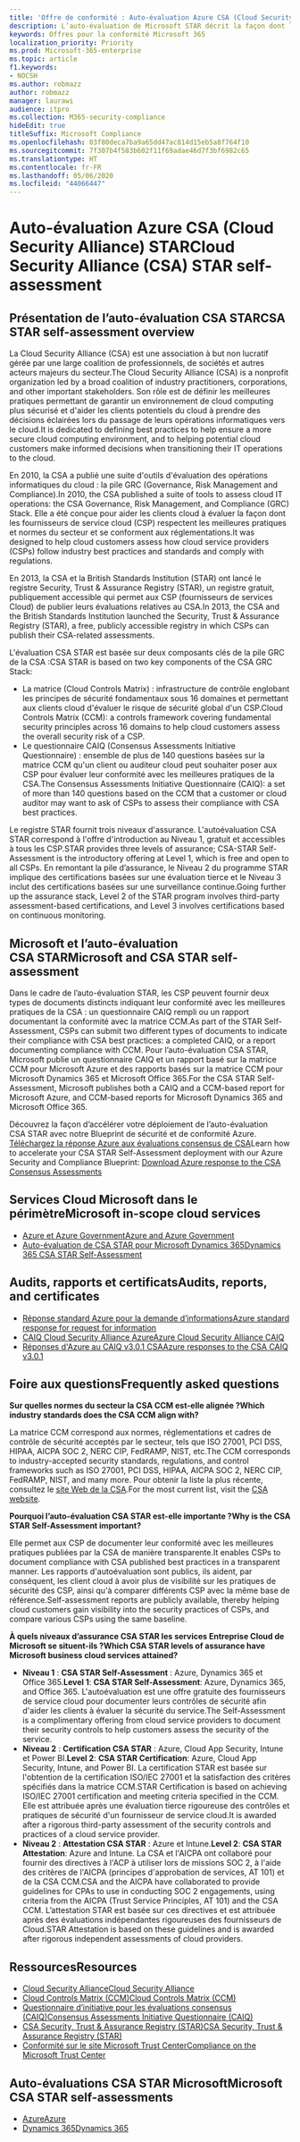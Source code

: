 ```yaml
---
title: 'Offre de conformité : Auto-évaluation Azure CSA (Cloud Security Alliance) STAR'
description: L’auto-évaluation de Microsoft STAR décrit la façon dont les services Cloud respectent les exigences de la Cloud Security Alliance.
keywords: Offres pour la conformité Microsoft 365
localization_priority: Priority
ms.prod: Microsoft-365-enterprise
ms.topic: article
f1.keywords:
- NOCSH
ms.author: robmazz
author: robmazz
manager: laurawi
audience: itpro
ms.collection: M365-security-compliance
hideEdit: true
titleSuffix: Microsoft Compliance
ms.openlocfilehash: 03f80deca7ba9a65dd47ac814d15eb5a8f764f10
ms.sourcegitcommit: 7f307b4f583b602f11f69adae46d7f3bf6982c65
ms.translationtype: HT
ms.contentlocale: fr-FR
ms.lasthandoff: 05/06/2020
ms.locfileid: "44066447"
---
```

# <a name="cloud-security-alliance-csa-star-self-assessment"></a><span data-ttu-id="494dd-104">Auto-évaluation Azure CSA (Cloud Security Alliance) STAR</span><span class="sxs-lookup"><span data-stu-id="494dd-104">Cloud Security Alliance (CSA) STAR self-assessment</span></span>

## <a name="csa-star-self-assessment-overview"></a><span data-ttu-id="494dd-105">Présentation de l’auto-évaluation CSA STAR</span><span class="sxs-lookup"><span data-stu-id="494dd-105">CSA STAR self-assessment overview</span></span>

<span data-ttu-id="494dd-106">La Cloud Security Alliance (CSA) est une association à but non lucratif gérée par une large coalition de professionnels, de sociétés et autres acteurs majeurs du secteur.</span><span class="sxs-lookup"><span data-stu-id="494dd-106">The Cloud Security Alliance (CSA) is a nonprofit organization led by a broad coalition of industry practitioners, corporations, and other important stakeholders.</span></span> <span data-ttu-id="494dd-107">Son rôle est de définir les meilleures pratiques permettant de garantir un environnement de cloud computing plus sécurisé et d'aider les clients potentiels du cloud à prendre des décisions éclairées lors du passage de leurs opérations informatiques vers le cloud.</span><span class="sxs-lookup"><span data-stu-id="494dd-107">It is dedicated to defining best practices to help ensure a more secure cloud computing environment, and to helping potential cloud customers make informed decisions when transitioning their IT operations to the cloud.</span></span>  
  
<span data-ttu-id="494dd-108">En 2010, la CSA a publié une suite d'outils d'évaluation des opérations informatiques du cloud : la pile GRC (Governance, Risk Management and Compliance).</span><span class="sxs-lookup"><span data-stu-id="494dd-108">In 2010, the CSA published a suite of tools to assess cloud IT operations: the CSA Governance, Risk Management, and Compliance (GRC) Stack.</span></span> <span data-ttu-id="494dd-109">Elle a été conçue pour aider les clients cloud à évaluer la façon dont les fournisseurs de service cloud (CSP) respectent les meilleures pratiques et normes du secteur et se conforment aux réglementations.</span><span class="sxs-lookup"><span data-stu-id="494dd-109">It was designed to help cloud customers assess how cloud service providers (CSPs) follow industry best practices and standards and comply with regulations.</span></span>  
  
<span data-ttu-id="494dd-110">En 2013, la CSA et la British Standards Institution (STAR) ont lancé le registre Security, Trust & Assurance Registry (STAR), un registre gratuit, publiquement accessible qui permet aux CSP (fournisseurs de services Cloud) de publier leurs évaluations relatives au CSA.</span><span class="sxs-lookup"><span data-stu-id="494dd-110">In 2013, the CSA and the British Standards Institution launched the Security, Trust & Assurance Registry (STAR), a free, publicly accessible registry in which CSPs can publish their CSA-related assessments.</span></span>  
  
<span data-ttu-id="494dd-111">L'évaluation CSA STAR est basée sur deux composants clés de la pile GRC de la CSA :</span><span class="sxs-lookup"><span data-stu-id="494dd-111">CSA STAR is based on two key components of the CSA GRC Stack:</span></span>

- <span data-ttu-id="494dd-112">La matrice (Cloud Controls Matrix) : infrastructure de contrôle englobant les principes de sécurité fondamentaux sous 16 domaines et permettant aux clients cloud d'évaluer le risque de sécurité global d'un CSP.</span><span class="sxs-lookup"><span data-stu-id="494dd-112">Cloud Controls Matrix (CCM): a controls framework covering fundamental security principles across 16 domains to help cloud customers assess the overall security risk of a CSP.</span></span>
- <span data-ttu-id="494dd-113">Le questionnaire CAIQ (Consensus Assessments Initiative Questionnaire) : ensemble de plus de 140 questions basées sur la matrice CCM qu'un client ou auditeur cloud peut souhaiter poser aux CSP pour évaluer leur conformité avec les meilleures pratiques de la CSA.</span><span class="sxs-lookup"><span data-stu-id="494dd-113">The Consensus Assessments Initiative Questionnaire (CAIQ): a set of more than 140 questions based on the CCM that a customer or cloud auditor may want to ask of CSPs to assess their compliance with CSA best practices.</span></span>

<span data-ttu-id="494dd-114">Le registre STAR fournit trois niveaux d'assurance. L'autoévaluation CSA STAR correspond à l'offre d'introduction au Niveau 1, gratuit et accessibles à tous les CSP.</span><span class="sxs-lookup"><span data-stu-id="494dd-114">STAR provides three levels of assurance; CSA-STAR Self-Assessment is the introductory offering at Level 1, which is free and open to all CSPs.</span></span> <span data-ttu-id="494dd-115">En remontant la pile d’assurance, le Niveau 2 du programme STAR implique des certifications basées sur une évaluation tierce et le Niveau 3 inclut des certifications basées sur une surveillance continue.</span><span class="sxs-lookup"><span data-stu-id="494dd-115">Going further up the assurance stack, Level 2 of the STAR program involves third-party assessment-based certifications, and Level 3 involves certifications based on continuous monitoring.</span></span>

## <a name="microsoft-and-csa-star-self-assessment"></a><span data-ttu-id="494dd-116">Microsoft et l’auto-évaluation CSA STAR</span><span class="sxs-lookup"><span data-stu-id="494dd-116">Microsoft and CSA STAR self-assessment</span></span>

<span data-ttu-id="494dd-117">Dans le cadre de l’auto-évaluation STAR, les CSP peuvent fournir deux types de documents distincts indiquant leur conformité avec les meilleures pratiques de la CSA : un questionnaire CAIQ rempli ou un rapport documentant la conformité avec la matrice CCM.</span><span class="sxs-lookup"><span data-stu-id="494dd-117">As part of the STAR Self-Assessment, CSPs can submit two different types of documents to indicate their compliance with CSA best practices: a completed CAIQ, or a report documenting compliance with CCM.</span></span> <span data-ttu-id="494dd-118">Pour l’auto-évaluation CSA STAR, Microsoft publie un questionnaire CAIQ et un rapport basé sur la matrice CCM pour Microsoft Azure et des rapports basés sur la matrice CCM pour Microsoft Dynamics 365 et Microsoft Office 365.</span><span class="sxs-lookup"><span data-stu-id="494dd-118">For the CSA STAR Self-Assessment, Microsoft publishes both a CAIQ and a CCM-based report for Microsoft Azure, and CCM-based reports for Microsoft Dynamics 365 and Microsoft Office 365.</span></span>  

<span data-ttu-id="494dd-119">Découvrez la façon d’accélérer votre déploiement de l’auto-évaluation CSA STAR avec notre Blueprint de sécurité et de conformité Azure. [Téléchargez la réponse Azure aux évaluations consensus de CSA](https://gallery.technet.microsoft.com/Azure-Responses-to-CSA-46034a11)</span><span class="sxs-lookup"><span data-stu-id="494dd-119">Learn how to accelerate your CSA STAR Self-Assessment deployment with our Azure Security and Compliance Blueprint: [Download Azure response to the CSA Consensus Assessments](https://gallery.technet.microsoft.com/Azure-Responses-to-CSA-46034a11)</span></span>

## <a name="microsoft-in-scope-cloud-services"></a><span data-ttu-id="494dd-120">Services Cloud Microsoft dans le périmètre</span><span class="sxs-lookup"><span data-stu-id="494dd-120">Microsoft in-scope cloud services</span></span>

- [<span data-ttu-id="494dd-121">Azure et Azure Government</span><span class="sxs-lookup"><span data-stu-id="494dd-121">Azure and Azure Government</span></span>](https://gallery.technet.microsoft.com/Overview-of-Azure-c1be3942)
- [<span data-ttu-id="494dd-122">Auto-évaluation de CSA STAR pour Microsoft Dynamics 365</span><span class="sxs-lookup"><span data-stu-id="494dd-122">Dynamics 365 CSA STAR Self-Assessment</span></span>](https://cloudsecurityalliance.org/star/registry/microsoft/)

## <a name="audits-reports-and-certificates"></a><span data-ttu-id="494dd-123">Audits, rapports et certificats</span><span class="sxs-lookup"><span data-stu-id="494dd-123">Audits, reports, and certificates</span></span>

- [<span data-ttu-id="494dd-124">Réponse standard Azure pour la demande d’informations</span><span class="sxs-lookup"><span data-stu-id="494dd-124">Azure standard response for request for information</span></span>](https://servicetrust.microsoft.com/ViewPage/TrustDocuments?command=Download&downloadType=Document&downloadId=f7ca8423-1bc5-4be0-bff8-b6056f87c134&docTab=6d000410-c9e9-11e7-9a91-892aae8839ad_FAQ%20and%20White%20Papers)
- [<span data-ttu-id="494dd-125">CAIQ Cloud Security Alliance Azure</span><span class="sxs-lookup"><span data-stu-id="494dd-125">Azure Cloud Security Alliance CAIQ</span></span>](https://servicetrust.microsoft.com/ViewPage/TrustDocumentsV3?command=Download&downloadType=Document&downloadId=a966a424-ecfd-4de2-9739-b08aee2d3ca0&tab=7f51cb60-3d6c-11e9-b2af-7bb9f5d2d913&docTab=7f51cb60-3d6c-11e9-b2af-7bb9f5d2d913_Compliance_Guides)
- [<span data-ttu-id="494dd-126">Réponses d'Azure au CAIQ v3.0.1 CSA</span><span class="sxs-lookup"><span data-stu-id="494dd-126">Azure responses to the CSA CAIQ v3.0.1</span></span>](https://gallery.technet.microsoft.com/Azure-Responses-to-CSA-46034a11)

## <a name="frequently-asked-questions"></a><span data-ttu-id="494dd-127">Foire aux questions</span><span class="sxs-lookup"><span data-stu-id="494dd-127">Frequently asked questions</span></span>

<span data-ttu-id="494dd-128">**Sur quelles normes du secteur la CSA CCM est-elle alignée ?**</span><span class="sxs-lookup"><span data-stu-id="494dd-128">**Which industry standards does the CSA CCM align with?**</span></span>

<span data-ttu-id="494dd-129">La matrice CCM correspond aux normes, réglementations et cadres de contrôle de sécurité acceptés par le secteur, tels que ISO 27001, PCI DSS, HIPAA, AICPA SOC 2, NERC CIP, FedRAMP, NIST, etc.</span><span class="sxs-lookup"><span data-stu-id="494dd-129">The CCM corresponds to industry-accepted security standards, regulations, and control frameworks such as ISO 27001, PCI DSS, HIPAA, AICPA SOC 2, NERC CIP, FedRAMP, NIST, and many more.</span></span> <span data-ttu-id="494dd-130">Pour obtenir la liste la plus récente, consultez le [site Web de la CSA](https://cloudsecurityalliance.org/).</span><span class="sxs-lookup"><span data-stu-id="494dd-130">For the most current list, visit the [CSA website](https://cloudsecurityalliance.org/).</span></span>

<span data-ttu-id="494dd-131">**Pourquoi l’auto-évaluation CSA STAR est-elle importante ?**</span><span class="sxs-lookup"><span data-stu-id="494dd-131">**Why is the CSA STAR Self-Assessment important?**</span></span>

<span data-ttu-id="494dd-132">Elle permet aux CSP de documenter leur conformité avec les meilleures pratiques publiées par la CSA de manière transparente.</span><span class="sxs-lookup"><span data-stu-id="494dd-132">It enables CSPs to document compliance with CSA published best practices in a transparent manner.</span></span> <span data-ttu-id="494dd-133">Les rapports d'autoévaluation sont publics, ils aident, par conséquent, les client cloud à avoir plus de visibilité sur les pratiques de sécurité des CSP, ainsi qu'à comparer différents CSP avec la même base de référence.</span><span class="sxs-lookup"><span data-stu-id="494dd-133">Self-assessment reports are publicly available, thereby helping cloud customers gain visibility into the security practices of CSPs, and compare various CSPs using the same baseline.</span></span>

<span data-ttu-id="494dd-134">**À quels niveaux d’assurance CSA STAR les services Entreprise Cloud de Microsoft se situent-ils ?**</span><span class="sxs-lookup"><span data-stu-id="494dd-134">**Which CSA STAR levels of assurance have Microsoft business cloud services attained?**</span></span>

- <span data-ttu-id="494dd-135">**Niveau 1** : **CSA STAR Self-Assessment** : Azure, Dynamics 365 et Office 365.</span><span class="sxs-lookup"><span data-stu-id="494dd-135">**Level 1**: **CSA STAR Self-Assessment**: Azure, Dynamics 365, and Office 365.</span></span> <span data-ttu-id="494dd-136">L'autoévaluation est une offre gratuite des fournisseurs de service cloud pour documenter leurs contrôles de sécurité afin d'aider les clients à évaluer la sécurité du service.</span><span class="sxs-lookup"><span data-stu-id="494dd-136">The Self-Assessment is a complimentary offering from cloud service providers to document their security controls to help customers assess the security of the service.</span></span>
- <span data-ttu-id="494dd-137">**Niveau 2** : **Certification CSA STAR** : Azure, Cloud App Security, Intune et Power BI.</span><span class="sxs-lookup"><span data-stu-id="494dd-137">**Level 2**: **CSA STAR Certification**: Azure, Cloud App Security, Intune, and Power BI.</span></span> <span data-ttu-id="494dd-138">La certification STAR est basée sur l'obtention de la certification ISO/IEC 27001 et la satisfaction des critères spécifiés dans la matrice CCM.</span><span class="sxs-lookup"><span data-stu-id="494dd-138">STAR Certification is based on achieving ISO/IEC 27001 certification and meeting criteria specified in the CCM.</span></span> <span data-ttu-id="494dd-139">Elle est attribuée après une évaluation tierce rigoureuse des contrôles et pratiques de sécurité d'un fournisseur de service cloud.</span><span class="sxs-lookup"><span data-stu-id="494dd-139">It is awarded after a rigorous third-party assessment of the security controls and practices of a cloud service provider.</span></span>
- <span data-ttu-id="494dd-140">**Niveau 2** : **Attestation CSA STAR** : Azure et Intune.</span><span class="sxs-lookup"><span data-stu-id="494dd-140">**Level 2**: **CSA STAR Attestation**: Azure and Intune.</span></span> <span data-ttu-id="494dd-141">La CSA et l'AICPA ont collaboré pour fournir des directives à l'ACP à utiliser lors de missions SOC 2, à l'aide des critères de l'AICPA (principes d'approbation de services, AT 101) et de la CSA CCM.</span><span class="sxs-lookup"><span data-stu-id="494dd-141">CSA and the AICPA have collaborated to provide guidelines for CPAs to use in conducting SOC 2 engagements, using criteria from the AICPA (Trust Service Principles, AT 101) and the CSA CCM.</span></span> <span data-ttu-id="494dd-142">L’attestation STAR est basée sur ces directives et est attribuée après des évaluations indépendantes rigoureuses des fournisseurs de Cloud.</span><span class="sxs-lookup"><span data-stu-id="494dd-142">STAR Attestation is based on these guidelines and is awarded after rigorous independent assessments of cloud providers.</span></span>

## <a name="resources"></a><span data-ttu-id="494dd-143">Ressources</span><span class="sxs-lookup"><span data-stu-id="494dd-143">Resources</span></span>

- [<span data-ttu-id="494dd-144">Cloud Security Alliance</span><span class="sxs-lookup"><span data-stu-id="494dd-144">Cloud Security Alliance</span></span>](https://cloudsecurityalliance.org/)
- [<span data-ttu-id="494dd-145">Cloud Controls Matrix (CCM)</span><span class="sxs-lookup"><span data-stu-id="494dd-145">Cloud Controls Matrix (CCM)</span></span>](https://cloudsecurityalliance.org/group/cloud-controls-matrix/)
- [<span data-ttu-id="494dd-146">Questionnaire d’initiative pour les évaluations consensus (CAIQ)</span><span class="sxs-lookup"><span data-stu-id="494dd-146">Consensus Assessments Initiative Questionnaire (CAIQ)</span></span>](https://cloudsecurityalliance.org/group/consensus-assessments/)
- [<span data-ttu-id="494dd-147">CSA Security, Trust & Assurance Registry (STAR)</span><span class="sxs-lookup"><span data-stu-id="494dd-147">CSA Security, Trust & Assurance Registry (STAR)</span></span>](https://cloudsecurityalliance.org/star/)
- [<span data-ttu-id="494dd-148">Conformité sur le site Microsoft Trust Center</span><span class="sxs-lookup"><span data-stu-id="494dd-148">Compliance on the Microsoft Trust Center</span></span>](https://www.microsoft.com/trust-center/compliance/compliance-overview)

## <a name="microsoft-csa-star-self-assessments"></a><span data-ttu-id="494dd-149">Auto-évaluations CSA STAR Microsoft</span><span class="sxs-lookup"><span data-stu-id="494dd-149">Microsoft CSA STAR self-assessments</span></span>

- [<span data-ttu-id="494dd-150">Azure</span><span class="sxs-lookup"><span data-stu-id="494dd-150">Azure</span></span>](https://aka.ms/Azure_STAR)
- [<span data-ttu-id="494dd-151">Dynamics 365</span><span class="sxs-lookup"><span data-stu-id="494dd-151">Dynamics 365</span></span>](https://aka.ms/DynamicsCRM_Online_STAR)
